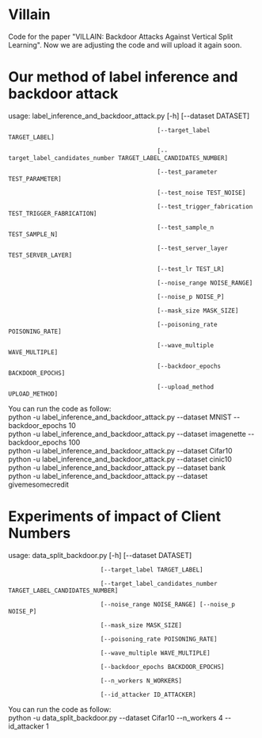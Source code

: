 # Villain
Code for the paper "VILLAIN: Backdoor Attacks Against Vertical Split Learning". Now we are adjusting the code and will upload it again soon.

# Our method of label inference and backdoor attack

usage: label_inference_and_backdoor_attack.py [-h] [--dataset DATASET]

                                              [--target_label TARGET_LABEL]
                                              
                                              [--target_label_candidates_number TARGET_LABEL_CANDIDATES_NUMBER]
                                              
                                              [--test_parameter TEST_PARAMETER]
                                              
                                              [--test_noise TEST_NOISE]
                                              
                                              [--test_trigger_fabrication TEST_TRIGGER_FABRICATION]
                                              
                                              [--test_sample_n TEST_SAMPLE_N]
                                              
                                              [--test_server_layer TEST_SERVER_LAYER]
                                              
                                              [--test_lr TEST_LR]
                                              
                                              [--noise_range NOISE_RANGE]
                                              
                                              [--noise_p NOISE_P]
                                              
                                              [--mask_size MASK_SIZE]
                                              
                                              [--poisoning_rate POISONING_RATE]
                                              
                                              [--wave_multiple WAVE_MULTIPLE]
                                              
                                              [--backdoor_epochs BACKDOOR_EPOCHS]
                                              
                                              [--upload_method UPLOAD_METHOD]
                                              

You can run the code as follow:  
python -u label_inference_and_backdoor_attack.py --dataset MNIST --backdoor_epochs 10  
python -u label_inference_and_backdoor_attack.py --dataset imagenette --backdoor_epochs 100  
python -u label_inference_and_backdoor_attack.py --dataset Cifar10  
python -u label_inference_and_backdoor_attack.py --dataset cinic10  
python -u label_inference_and_backdoor_attack.py --dataset bank  
python -u label_inference_and_backdoor_attack.py --dataset givemesomecredit  

# Experiments of impact of Client Numbers

usage: data_split_backdoor.py [-h] [--dataset DATASET]

                              [--target_label TARGET_LABEL]
                              
                              [--target_label_candidates_number TARGET_LABEL_CANDIDATES_NUMBER]
                              
                              [--noise_range NOISE_RANGE] [--noise_p NOISE_P]
                              
                              [--mask_size MASK_SIZE]
                              
                              [--poisoning_rate POISONING_RATE]
                              
                              [--wave_multiple WAVE_MULTIPLE]
                              
                              [--backdoor_epochs BACKDOOR_EPOCHS]
                              
                              [--n_workers N_WORKERS]
                              
                              [--id_attacker ID_ATTACKER]
                                               
You can run the code as follow:  
python -u data_split_backdoor.py --dataset Cifar10 --n_workers 4 --id_attacker 1   
